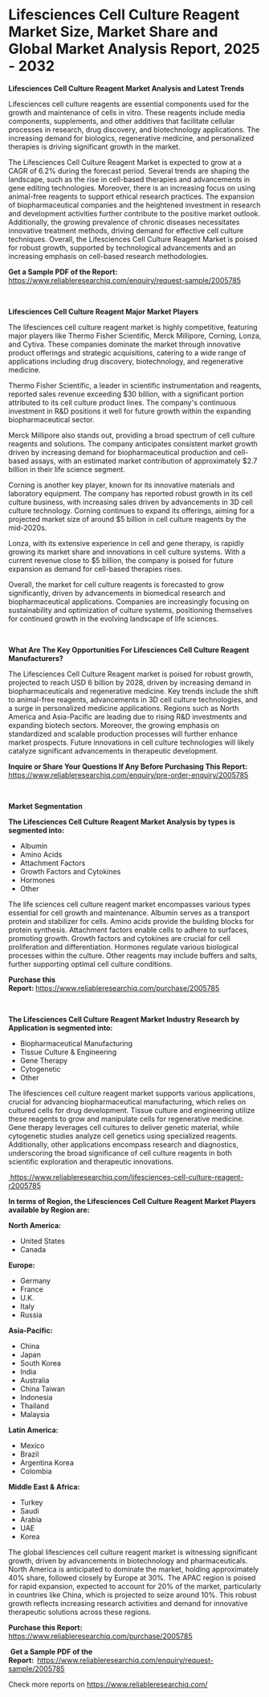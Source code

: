 <p><h1>Lifesciences Cell Culture Reagent Market Size, Market Share and Global Market Analysis Report, 2025 - 2032</h1></p><p><strong>Lifesciences Cell Culture Reagent Market Analysis and Latest Trends</strong></p>
<p><p>Lifesciences cell culture reagents are essential components used for the growth and maintenance of cells in vitro. These reagents include media components, supplements, and other additives that facilitate cellular processes in research, drug discovery, and biotechnology applications. The increasing demand for biologics, regenerative medicine, and personalized therapies is driving significant growth in the market.</p><p>The Lifesciences Cell Culture Reagent Market is expected to grow at a CAGR of 6.2% during the forecast period. Several trends are shaping the landscape, such as the rise in cell-based therapies and advancements in gene editing technologies. Moreover, there is an increasing focus on using animal-free reagents to support ethical research practices. The expansion of biopharmaceutical companies and the heightened investment in research and development activities further contribute to the positive market outlook. Additionally, the growing prevalence of chronic diseases necessitates innovative treatment methods, driving demand for effective cell culture techniques. Overall, the Lifesciences Cell Culture Reagent Market is poised for robust growth, supported by technological advancements and an increasing emphasis on cell-based research methodologies.</p></p>
<p><strong>Get a Sample PDF of the Report:&nbsp;</strong> <a href="https://www.reliableresearchiq.com/enquiry/request-sample/2005785?utm_campaign=2335&utm_medium=2&utm_source=Github&utm_content=ia&utm_term=09032025&utm_id=lifesciences-cell-culture-reagent">https://www.reliableresearchiq.com/enquiry/request-sample/2005785</a></p>
<p>&nbsp;</p>
<p><strong>Lifesciences Cell Culture Reagent Major Market Players</strong></p>
<p><p>The lifesciences cell culture reagent market is highly competitive, featuring major players like Thermo Fisher Scientific, Merck Millipore, Corning, Lonza, and Cytiva. These companies dominate the market through innovative product offerings and strategic acquisitions, catering to a wide range of applications including drug discovery, biotechnology, and regenerative medicine.</p><p>Thermo Fisher Scientific, a leader in scientific instrumentation and reagents, reported sales revenue exceeding $30 billion, with a significant portion attributed to its cell culture product lines. The company's continuous investment in R&D positions it well for future growth within the expanding biopharmaceutical sector.</p><p>Merck Millipore also stands out, providing a broad spectrum of cell culture reagents and solutions. The company anticipates consistent market growth driven by increasing demand for biopharmaceutical production and cell-based assays, with an estimated market contribution of approximately $2.7 billion in their life science segment.</p><p>Corning is another key player, known for its innovative materials and laboratory equipment. The company has reported robust growth in its cell culture business, with increasing sales driven by advancements in 3D cell culture technology. Corning continues to expand its offerings, aiming for a projected market size of around $5 billion in cell culture reagents by the mid-2020s.</p><p>Lonza, with its extensive experience in cell and gene therapy, is rapidly growing its market share and innovations in cell culture systems. With a current revenue close to $5 billion, the company is poised for future expansion as demand for cell-based therapies rises.</p><p>Overall, the market for cell culture reagents is forecasted to grow significantly, driven by advancements in biomedical research and biopharmaceutical applications. Companies are increasingly focusing on sustainability and optimization of culture systems, positioning themselves for continued growth in the evolving landscape of life sciences.</p></p>
<p>&nbsp;</p>
<p><strong>What Are The Key Opportunities For Lifesciences Cell Culture Reagent Manufacturers?</strong></p>
<p><p>The Lifesciences Cell Culture Reagent market is poised for robust growth, projected to reach USD 6 billion by 2028, driven by increasing demand in biopharmaceuticals and regenerative medicine. Key trends include the shift to animal-free reagents, advancements in 3D cell culture technologies, and a surge in personalized medicine applications. Regions such as North America and Asia-Pacific are leading due to rising R&D investments and expanding biotech sectors. Moreover, the growing emphasis on standardized and scalable production processes will further enhance market prospects. Future innovations in cell culture technologies will likely catalyze significant advancements in therapeutic development.</p></p>
<p><strong>Inquire or Share Your Questions If Any Before Purchasing This Report:</strong> <a href="https://www.reliableresearchiq.com/enquiry/pre-order-enquiry/2005785?utm_campaign=2335&utm_medium=2&utm_source=Github&utm_content=ia&utm_term=09032025&utm_id=lifesciences-cell-culture-reagent">https://www.reliableresearchiq.com/enquiry/pre-order-enquiry/2005785</a></p>
<p>&nbsp;</p>
<p><strong>Market Segmentation</strong></p>
<p><strong>The Lifesciences Cell Culture Reagent Market Analysis by types is segmented into:</strong></p>
<p><ul><li>Albumin</li><li>Amino Acids</li><li>Attachment Factors</li><li>Growth Factors and Cytokines</li><li>Hormones</li><li>Other</li></ul></p>
<p><p>The life sciences cell culture reagent market encompasses various types essential for cell growth and maintenance. Albumin serves as a transport protein and stabilizer for cells. Amino acids provide the building blocks for protein synthesis. Attachment factors enable cells to adhere to surfaces, promoting growth. Growth factors and cytokines are crucial for cell proliferation and differentiation. Hormones regulate various biological processes within the culture. Other reagents may include buffers and salts, further supporting optimal cell culture conditions.</p></p>
<p><strong>Purchase this Report:&nbsp;</strong><a href="https://www.reliableresearchiq.com/purchase/2005785?utm_campaign=2335&utm_medium=2&utm_source=Github&utm_content=ia&utm_term=09032025&utm_id=lifesciences-cell-culture-reagent">https://www.reliableresearchiq.com/purchase/2005785</a></p>
<p>&nbsp;</p>
<p><strong>The Lifesciences Cell Culture Reagent Market Industry Research by Application is segmented into:</strong></p>
<p><ul><li>Biopharmaceutical Manufacturing</li><li>Tissue Culture & Engineering</li><li>Gene Therapy</li><li>Cytogenetic</li><li>Other</li></ul></p>
<p><p>The lifesciences cell culture reagent market supports various applications, crucial for advancing biopharmaceutical manufacturing, which relies on cultured cells for drug development. Tissue culture and engineering utilize these reagents to grow and manipulate cells for regenerative medicine. Gene therapy leverages cell cultures to deliver genetic material, while cytogenetic studies analyze cell genetics using specialized reagents. Additionally, other applications encompass research and diagnostics, underscoring the broad significance of cell culture reagents in both scientific exploration and therapeutic innovations.</p></p>
<p><a href="https://www.reliableresearchiq.com/lifesciences-cell-culture-reagent-r2005785?utm_campaign=2335&utm_medium=2&utm_source=Github&utm_content=ia&utm_term=09032025&utm_id=lifesciences-cell-culture-reagent">&nbsp;https://www.reliableresearchiq.com/lifesciences-cell-culture-reagent-r2005785</a></p>
<p><strong>In terms of Region, the Lifesciences Cell Culture Reagent Market Players available by Region are:</strong></p>
<p>
    <p> <strong> North America: </strong>
        <ul>
            <li>United States</li>
            <li>Canada</li>
        </ul>
        </p> 
    <p> <strong> Europe: </strong>
        <ul>
            <li>Germany</li>
            <li>France</li>
            <li>U.K.</li>
            <li>Italy</li>
            <li>Russia</li>
        </ul>
        </p> 
    <p> <strong> Asia-Pacific: </strong>
        <ul>
            <li>China</li>
            <li>Japan</li>
            <li>South Korea</li>
            <li>India</li>
            <li>Australia</li>
            <li>China Taiwan</li>
            <li>Indonesia</li>
            <li>Thailand</li>
            <li>Malaysia</li>
        </ul>
        </p> 
    <p> <strong> Latin America: </strong>
        <ul>
            <li>Mexico</li>
            <li>Brazil</li>
            <li>Argentina Korea</li>
            <li>Colombia</li>
        </ul>
        </p> 
    <p> <strong> Middle East & Africa: </strong>
        <ul>
            <li>Turkey</li>
            <li>Saudi</li>
            <li>Arabia</li>
            <li>UAE</li>
            <li>Korea</li>
        </ul>
    </p>
    </p>
<p><p>The global lifesciences cell culture reagent market is witnessing significant growth, driven by advancements in biotechnology and pharmaceuticals. North America is anticipated to dominate the market, holding approximately 40% share, followed closely by Europe at 30%. The APAC region is poised for rapid expansion, expected to account for 20% of the market, particularly in countries like China, which is projected to seize around 10%. This robust growth reflects increasing research activities and demand for innovative therapeutic solutions across these regions.</p></p>
<p><strong>Purchase this Report: </strong><a href="https://www.reliableresearchiq.com/purchase/2005785?utm_campaign=2335&utm_medium=2&utm_source=Github&utm_content=ia&utm_term=09032025&utm_id=lifesciences-cell-culture-reagent">https://www.reliableresearchiq.com/purchase/2005785</a></p>
<p>&nbsp;<strong>Get a Sample PDF of the Report:&nbsp;&nbsp;</strong><a href="https://www.reliableresearchiq.com/enquiry/request-sample/2005785?utm_campaign=2335&utm_medium=2&utm_source=Github&utm_content=ia&utm_term=09032025&utm_id=lifesciences-cell-culture-reagent">https://www.reliableresearchiq.com/enquiry/request-sample/2005785</a></p>
<p><strong></strong></p>
<p>Check more reports on <a href="https://www.reliableresearchiq.com/?utm_campaign=2335&utm_medium=2&utm_source=Github&utm_content=ia&utm_term=09032025&utm_id=lifesciences-cell-culture-reagent">https://www.reliableresearchiq.com/</a></p>
